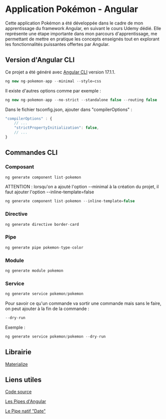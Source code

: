 # Application Pokémon - Angular

Cette application Pokémon a été développée dans le cadre de mon apprentissage du framework Angular, en suivant le cours Udemy dédié. Elle représente une étape importante dans mon parcours d'apprentissage, me permettant de mettre en pratique les concepts enseignés tout en explorant les fonctionnalités puissantes offertes par Angular.




## Version d'Angular CLI
Ce projet a été généré avec [Angular CLI](https://github.com/angular/angular-cli) version 17.1.1.

```js
ng new ng-pokemon-app --minimal --style=css
```


Il existe d'autres options comme par exemple :

```js
ng new ng-pokemon-app --no-strict --standalone false --routing false
```


Dans le fichier tsconfig.json, ajouter dans "compilerOptions" : 

```js
"compilerOptions" : {
    // ...
    "strictPropertyInitialization": false,
    // ...
}
```


## Commandes CLI

### Composant 
```js
ng generate component list-pokemon
```
ATTENTION : lorsqu'on a ajouté l'option --minimal à la création du projet, il faut ajouter l'option --inline-template=false
```js
ng generate component list-pokemon --inline-template=false
```

### Directive
```js
ng generate directive border-card
```

### Pipe 
```js
ng generate pipe pokemon-type-color
```

### Module 
```js
ng generate module pokemon
```

### Service
```js
ng generate service pokemon/pokemon
```



Pour savoir ce qu'un commande va sortir une commande mais sans le faire, on peut ajouter à la fin de la commande :
```js
--dry-run 
```
Exemple :
```js
ng generate service pokemon/pokemon --dry-run
```


## Librairie

[Materialize](https://materializecss.com/getting-started.html)


## Liens utiles

[Code source](https://angularsenior.fr/ressources-apprendre-angular)

[Les Pipes d'Angular](https://angular.io/guide/pipes)

[Le Pipe natif "Date"](https://angular.io/api/common/DatePipe)

